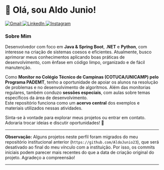 # 👋 Olá, sou Aldo Junio!

<p align="left">
  <a href="mailto:aldojunio.dev@gmail.com" target="_blank">
    <img src="https://img.shields.io/badge/Gmail-D14836?style=for-the-badge&logo=gmail&logoColor=white" alt="Gmail"/>
  </a>
  <a href="https://www.linkedin.com/in/aldo-brand%C3%A3o-a4185a37a/" target="_blank">
    <img src="https://img.shields.io/badge/LinkedIn-0077B5?style=for-the-badge&logo=linkedin&logoColor=white" alt="LinkedIn"/>
  </a>
  <a href="https://instagram.com/aldoestima" target="_blank">
    <img src="https://img.shields.io/badge/Instagram-E4405F?style=for-the-badge&logo=instagram&logoColor=white" alt="Instagram"/>
  </a>
</p>

### Sobre Mim
Desenvolvedor com foco em **Java & Spring Boot**, **.NET** e **Python**, com interesse na criação de sistemas coesos e eficientes. Atualmente, busco aprimorar meus conhecimentos aplicando boas práticas de desenvolvimento, com ênfase em código limpo, organizado e de fácil manutenção.

Como **Monitor no Colégio Técnico de Campinas (COTUCA/UNICAMP) pelo Programa PADEMT**, tenho a oportunidade de apoiar os alunos na resolução de problemas e no desenvolvimento de algoritmos. Além das monitorias regulares, também conduzo **sessões especiais**, com aulas  sobre temas específicos da área de desenvolvimento.  
Este repositório funciona como um **acervo central** dos exemplos e materiais utilizados nessas atividades.


Sinta-se à vontade para explorar meus projetos ou entrar em contato. Adoraria trocar ideias e discutir oportunidades! 🚀

---

**Observação:** Alguns projetos neste perfil foram migrados do meu repositório institucional anterior (`https://github.com/AldoJunio23`), que será desativado ao final do meu vínculo com a instituição. Por isso, os commits iniciais podem parecer mais recentes do que a data de criação original do projeto. Agradeço a compreensão!

---
